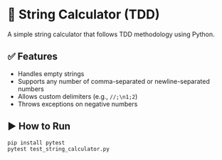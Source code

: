 # 📘 String Calculator (TDD)

A simple string calculator that follows TDD methodology using Python.

## ✅ Features
- Handles empty strings
- Supports any number of comma-separated or newline-separated numbers
- Allows custom delimiters (e.g., `//;\n1;2`)
- Throws exceptions on negative numbers

## ▶️ How to Run
```bash
pip install pytest
pytest test_string_calculator.py
